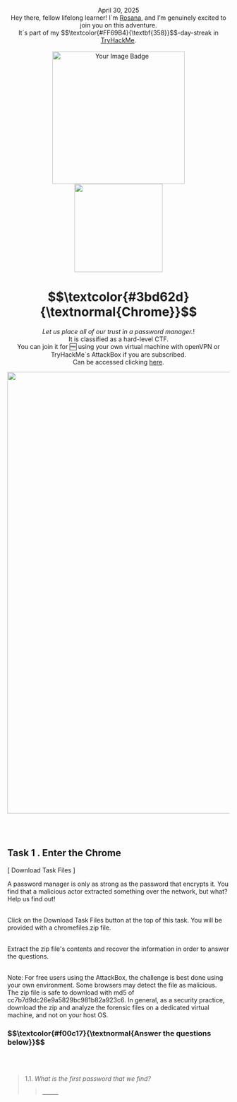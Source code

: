 <p align="center">April 30, 2025<br>
Hey there, fellow lifelong learner! I´m <a href="https://www.linkedin.com/in/rosanafssantos/">Rosana</a>, and I’m genuinely excited to join you on this adventure.<br>
It´s part of my $$\textcolor{#FF69B4}{\textbf{358}}$$-day-streak in  <a href="https://tryhackme.com">TryHackMe</a>.<br><br>
<img width="300px" src="" alt="Your Image Badge"><br>
<img width="200px" src=""><br></p>
<h1 align="center"> $$\textcolor{#3bd62d}{\textnormal{Chrome}}$$</h1>
<p align="center"><em>Let us place all of our trust in a password manager.</em>!<br>
It is classified as a hard-level CTF.<br>
You can join it for 🆓 using your own virtual machine with openVPN or TryHackMe´s AttackBox if you are subscribed.<br>
Can be accessed clicking  <a href="https://tryhackme.com/room/chrome">here</a>.</p>


<p align="center"> <img width="1000px" src=""> </p>

<br>
<br>

<h2>Task 1 . Enter the Chrome</h2>

<p>[  Download Task Files  ]</p>

<p>A password manager is only as strong as the password that encrypts it. You find that a malicious actor extracted something over the network, but what? Help us find out!<br><br>



Click on the Download Task Files button at the top of this task. You will be provided with a chromefiles.zip file.<br><br>



Extract the zip file's contents and recover the information in order to answer the questions.<br><br>



Note: For free users using the AttackBox, the challenge is best done using your own environment. Some browsers may detect the file as malicious. The zip file is safe to download with md5 of cc7b7d9dc26e9a5829bc981b82a923c6. In general, as a security practice, download the zip and analyze the forensic files on a dedicated virtual machine, and not on your host OS.</p>

<h3 align="left"> $$\textcolor{#f00c17}{\textnormal{Answer the questions below}}$$ </h3>

<br>

<br>

> 1.1. <em>What is the first password that we find?</em><br><a id='1.1'></a>
>> <strong><code>_____</code></strong><br>
<p></p>

<br>

